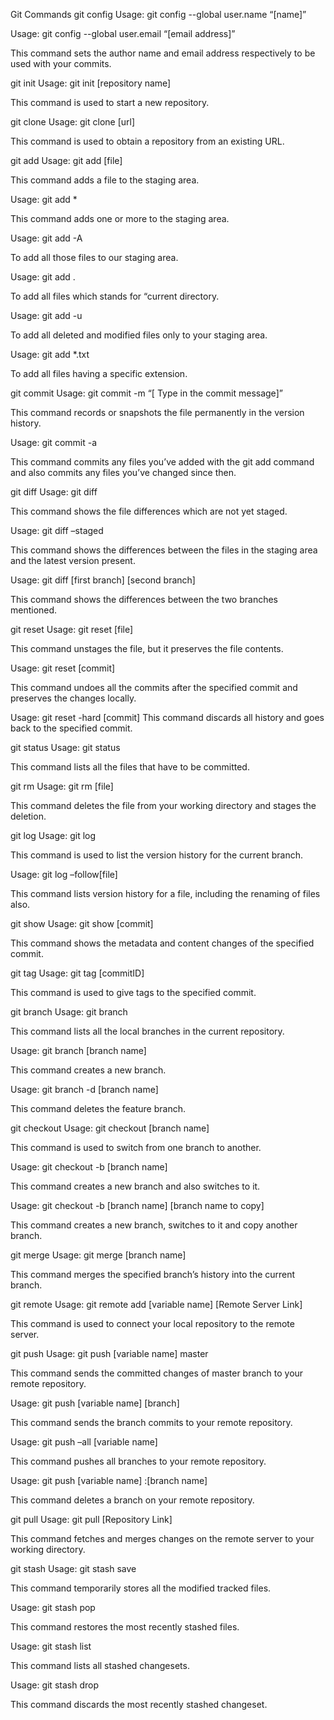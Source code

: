 Git Commands
git config
Usage: git config --global user.name “[name]”  

Usage: git config --global user.email “[email address]”  

This command sets the author name and email address respectively to be used with your commits.

git init
Usage: git init [repository name]

This command is used to start a new repository.


git clone
Usage: git clone [url]  

This command is used to obtain a repository from an existing URL.


git add
Usage: git add [file]  

This command adds a file to the staging area.


Usage: git add *  

This command adds one or more to the staging area.


Usage: git add -A  

To add all those files to our staging area.


Usage: git add .  

To add all files which stands for “current directory.


Usage: git add -u 

To add all deleted and modified files only to your staging area.


Usage: git add *.txt 

To add all files having a specific extension.


git commit
Usage: git commit -m “[ Type in the commit message]”  

This command records or snapshots the file permanently in the version history.


Usage: git commit -a  

This command commits any files you’ve added with the git add command and also commits any files you’ve changed since then.


git diff
Usage: git diff  

This command shows the file differences which are not yet staged.


 Usage: git diff –staged 

This command shows the differences between the files in the staging area and the latest version present.


Usage: git diff [first branch] [second branch]  

This command shows the differences between the two branches mentioned.


git reset
Usage: git reset [file]  

This command unstages the file, but it preserves the file contents.


Usage: git reset [commit]  

This command undoes all the commits after the specified commit and preserves the changes locally.


Usage: git reset -hard [commit]  This command discards all history and goes back to the specified commit.


git status
Usage: git status  

This command lists all the files that have to be committed.


git rm
Usage: git rm [file]  

This command deletes the file from your working directory and stages the deletion.


git log
Usage: git log  

This command is used to list the version history for the current branch.


Usage: git log –follow[file]  

This command lists version history for a file, including the renaming of files also.


git show
Usage: git show [commit]  

This command shows the metadata and content changes of the specified commit.


git tag
Usage: git tag [commitID]  

This command is used to give tags to the specified commit.


git branch
Usage: git branch  

This command lists all the local branches in the current repository.


Usage: git branch [branch name]  

This command creates a new branch.


Usage: git branch -d [branch name]  

This command deletes the feature branch.


git checkout
Usage: git checkout [branch name]  

This command is used to switch from one branch to another.


Usage: git checkout -b [branch name]  

This command creates a new branch and also switches to it.


Usage: git checkout -b [branch name] [branch name to copy] 

This command creates a new branch, switches to it and copy another branch.


git merge
Usage: git merge [branch name]  

This command merges the specified branch’s history into the current branch.


git remote
Usage: git remote add [variable name] [Remote Server Link]  

This command is used to connect your local repository to the remote server.


git push
Usage: git push [variable name] master  

This command sends the committed changes of master branch to your remote repository.


Usage: git push [variable name] [branch]  

This command sends the branch commits to your remote repository.


Usage: git push –all [variable name]  

This command pushes all branches to your remote repository.


Usage: git push [variable name] :[branch name]  

This command deletes a branch on your remote repository.


git pull
Usage: git pull [Repository Link]  

This command fetches and merges changes on the remote server to your working directory.


git stash
Usage: git stash save  

This command temporarily stores all the modified tracked files.


Usage: git stash pop  

This command restores the most recently stashed files.


Usage: git stash list  

This command lists all stashed changesets.


Usage: git stash drop  

This command discards the most recently stashed changeset.
